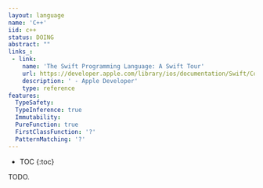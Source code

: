 ```yaml
---
layout: language
name: 'C++'
iid: c++
status: DOING
abstract: ""
links_:
 - link:
    name: 'The Swift Programming Language: A Swift Tour'
    url: https://developer.apple.com/library/ios/documentation/Swift/Conceptual/Swift_Programming_Language/GuidedTour.html#//apple_ref/doc/uid/TP40014097-CH2-ID1
    description: ' - Apple Developer'
    type: reference
features:
  TypeSafety:
  TypeInference: true
  Immutability:
  PureFunction: true
  FirstClassFunction: '?'
  PatternMatching: '?'
---
```


* TOC
{:toc}

TODO.
